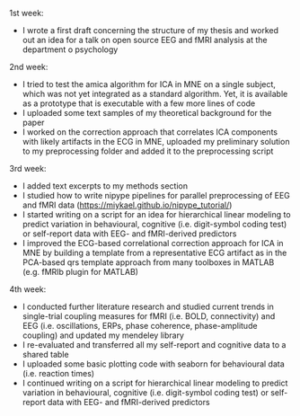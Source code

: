 1st week:
- I wrote a first draft concerning the structure of my thesis and worked out an idea for a talk on open source EEG and fMRI analysis at the department o psychology

2nd week:
-	I tried to test the amica algorithm for ICA in MNE on a single subject, which was not yet integrated as a standard algorithm. Yet, it is available as a prototype that is executable with a few more lines of code
- I uploaded some text samples of my theoretical background for the paper
- I worked on the correction approach that correlates ICA components with likely artifacts in the ECG in MNE, uploaded my preliminary solution to my preprocessing folder and added it to the preprocessing script

3rd week:
- I added text excerpts to my methods section
- I studied how to write nipype pipelines for parallel preprocessing of EEG and fMRI data (https://miykael.github.io/nipype_tutorial/)
- I started writing on a script for an idea for hierarchical linear modeling to predict variation in behavioural, cognitive (i.e. digit-symbol coding test) or self-report data with EEG- and fMRI-derived predictors
- I improved the ECG-based correlational correction approach for ICA in MNE by building a template from a representative ECG artifact as in the PCA-based qrs template approach from many toolboxes in MATLAB (e.g. fMRIb plugin for MATLAB)

4th week:
- I conducted further literature research and studied current trends in single-trial coupling measures for fMRI (i.e. BOLD, connectivity) and EEG (i.e. oscillations, ERPs, phase coherence, phase-amplitude coupling) and updated my mendeley library
- I re-evaluated and transferred all my self-report and cognitive data to a shared table
- I uploaded some basic plotting code with seaborn for behavioural data (i.e. reaction times)
- I continued writing on a script for hierarchical linear modeling to predict variation in behavioural, cognitive (i.e. digit-symbol coding test) or self-report data with EEG- and fMRI-derived predictors
